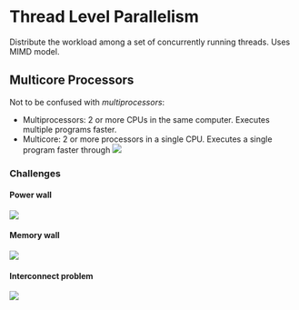 # Thread Level Parallelism
Distribute the workload among a set of concurrently running threads. Uses MIMD model.
## Multicore Processors
Not to be confused with *multiprocessors*:
- Multiprocessors: 2 or more CPUs in the same computer. Executes multiple programs faster.
- Multicore: 2 or more processors in a single CPU. Executes a single program faster through [](Notes/Threads.md#^7d353c%7Cmulti-threading)
![](https://i.imgur.com/fNXcCn7.png)
### Challenges
#### Power wall
![](https://i.imgur.com/qhjCvl6.png)
#### Memory wall
![](https://i.imgur.com/x8wuo0k.png)
#### Interconnect problem
![](https://i.imgur.com/DC9WD8x.png)
